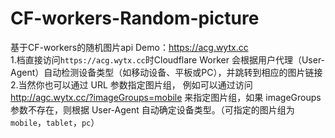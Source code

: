# CF-workers-Random-picture
基于CF-workers的随机图片api
Demo：https://acg.wytx.cc  
1.档直接访问`https://acg.wytx.cc`时Cloudflare Worker 会根据用户代理（User-Agent）自动检测设备类型（如移动设备、平板或PC），并跳转到相应的图片链接
2.当然你也可以通过 URL 参数指定图片组，
例如可以通过访问 http://agc.wytx.cc/?imageGroups=mobile 来指定图片组，如果 imageGroups 参数不存在，则根据 User-Agent 自动确定设备类型。（可指定的图片组为`mobile`，`tablet`，`pc`）
